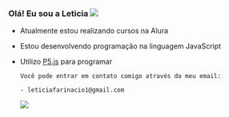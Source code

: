 ### Olá! Eu sou a Leticia ![](https://media.tenor.com/93tDn9zeswoAAAAi/mewo-sleep-sprite-mewo.gif)



- Atualmente estou realizando cursos na Alura
- Estou desenvolvendo programação na linguagem JavaScript
- Utilizo [P5.js](https://editor.p5js.org) para programar

  `Você pode entrar em contato comigo através do meu email:`  

  `- leticiafarinacio1@gmail.com`

  ![](https://media.tenor.com/8YnKGZJOtaMAAAAi/niko-oneshot.gif)




